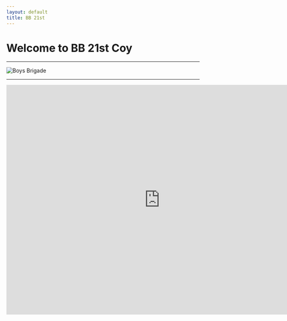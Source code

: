 ```yaml
---
layout: default
title: BB 21st
---
```


# Welcome to BB 21st Coy

---

<html>
    <img class="menu-gallery-img" src="/images/bblogo.jpg" alt="Boys Brigade">
</html>

---

<html>
    <iframe src="https://calendar.google.com/calendar/embed?src=088dca00tss89b8ckt2n5al63s%40group.calendar.google.com&ctz=Asia%2FSingapore"
        style="border: 0" width="800" height="600" frameborder="0" scrolling="no"></iframe>
</html>